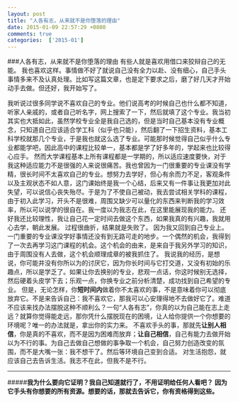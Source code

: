 ```yaml
---
layout: post
title: "人各有志，从来就不是你堕落的理由"
date: 2015-01-09 22:57:29 +0800
comments: true
categories:  ['2015-01']
---
```

###人各有志，从来就不是你堕落的理由
有些人就是喜欢用借口来狡辩自己的无能。
我也喜欢这样。事情做不好了就说自己没有全力以赴、没有细心，自己手头事情多来不及认真处理。比如写这篇文章，也是定下要求之后，磨了好几天才开始动手去做。但还好，我开始写了。<!--more-->

我听说过很多同学说不喜欢自己的专业。他们说高考的时候自己也什么都不知道，听家人亲戚的，或者自己听名字，网上搜索了一下，然后就填了这个专业。我当初其实也大抵如此，虽然学校专业全是我自己选的，但是当时自己基本没有专业概念，只知道自己应该适合学工科（似乎也只能），然后翻了一下招生资料，基本工科学校就那几个专业，于是我也就这么选了专业。可能那时候觉得自己似乎什么专业都能学吧，因此高中的课程比较单一，基本都是学了好多年的，学起来也比较得心应手。
然而大学课程基本上所有课程都是一学期的，所以适应速度要快，对于我这种适应能力不是很强的人来说很痛苦。我也曾因为一门很重要的专业课没有学精，很长时间不太喜欢自己的专业。想努力去学好，但心有余而力不足，客观条件以及主观状态不如人意，这门课始终是我一个心结，后来又有一件事让我更加对此失望，可以说信心丧失殆尽。于是为了不使自己被动，我去尝试相关学科的课程，由于初入此学习，开头不是很难，周围又缺少可以量化的东西来判断我的学习效率，所以可以说学的很自在。我一度以为我志在此，在这里能展现我的能力。
还好我还比较理性，我让自己花一定时间去做这个东西，如果我真的有兴趣，我就用心去学，朝此发展。
过程很曲折，结果就是失败了。
因为我又回到自己专业上。一门重要的专业课没学好事情还没有到无路可走的地步。一个偶然的机会，我得到了一次去再学习这门课程的机会。这个机会的由来，是来自于我另外学习的知识，由于周围没有人去做，这个机会顺理成章的被我抓住了。
我说我的经历，是想说，你可能并没有你所以为的讨厌它，因为你长时间与它打交道，又没有初始的乐趣点，所以是学乏了。如果让你去换别的专业，悲观一点话，你这时候别无选择，然后硬着头皮学下去；乐观一点，你换专业之前分析清楚，成功找到自己希望的专业。
但是，无论怎样，你**短时间内**做着你不太喜欢的事，不是意味着你可以彻底放弃它。不是来告诉自己：我不喜欢它，那我可以心安理得地不去做好它了。难道不应该来找办法摆脱这种不顺利么？一句“人各有志”，你真的以为自己能在志上走远？就算你觉得能走远，那你凭什么摆脱现在的困境，让人给你提供一个你想要的环境呢？唯一的办法就是，拿出你的实力来。
不喜欢手头的事，那就先**让别人相信**，你是真的不喜欢，而不是因为困难而放弃；**让自己相信**，自己有能力去做开始以为不行的事。为自己去做自己想做的事争取一个机会，自己努力创造改变的氛围，而不是大嘴一张：我不想干了。然后等环境自己变到合适。
对生活抱怨，就应该自己去告诉生活。我志不在此，但我不是不行。

----

#####**我为什么要向它证明？我自己知道就行了，不用证明给任何人看吧？**
**因为它手头有你想要的所有资源。想要的话，那就去告诉它，你有资格得到这些。**



 
 